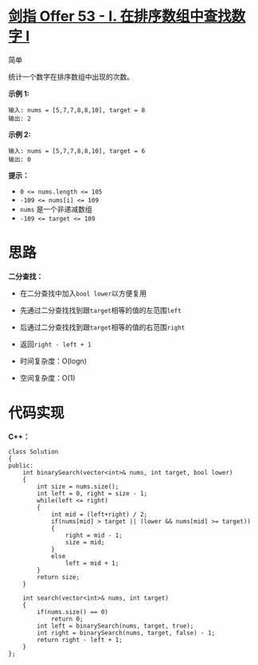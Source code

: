 # [剑指 Offer 53 - I. 在排序数组中查找数字 I](https://leetcode.cn/problems/zai-pai-xu-shu-zu-zhong-cha-zhao-shu-zi-lcof/)

简单



统计一个数字在排序数组中出现的次数。

 

**示例 1:**

```
输入: nums = [5,7,7,8,8,10], target = 8
输出: 2
```

**示例 2:**

```
输入: nums = [5,7,7,8,8,10], target = 6
输出: 0
```

 

**提示：**

- `0 <= nums.length <= 105`
- `-109 <= nums[i] <= 109`
- `nums` 是一个非递减数组
- `-109 <= target <= 109`



# 思路

**二分查找：**

- 在二分查找中加入`bool lower`以方便复用

- 先通过二分查找找到跟`target`相等的值的左范围`left`
- 后通过二分查找找到跟`target`相等的值的右范围`right`
- 返回`right - left + 1`

- 时间复杂度：O(logn)
- 空间复杂度：O(1)



# 代码实现

**C++：**

```
class Solution
{
public:
    int binarySearch(vector<int>& nums, int target, bool lower)
    {
        int size = nums.size();
        int left = 0, right = size - 1;
        while(left <= right)
        {
            int mid = (left+right) / 2;
            if(nums[mid] > target || (lower && nums[mid] >= target))
            {
                right = mid - 1;
                size = mid;
            }
            else
                left = mid + 1;
        }
        return size;
    }

    int search(vector<int>& nums, int target)
    {
        if(nums.size() == 0)
            return 0;
        int left = binarySearch(nums, target, true);
        int right = binarySearch(nums, target, false) - 1;
        return right - left + 1;
    }
};
```

